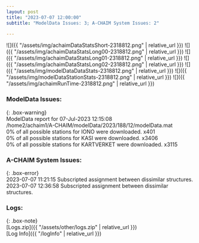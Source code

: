 ```yaml
---
layout: post
title: "2023-07-07 12:00:00"
subtitle: "ModelData Issues: 3; A-CHAIM System Issues: 2"

---
```


![]({{ "/assets/img/achaimDataStatsShort-2318812.png" | relative_url }})
![]({{ "/assets/img/achaimDataStatsLong00-2318812.png" | relative_url }})
![]({{ "/assets/img/achaimDataStatsLong01-2318812.png" | relative_url }})
![]({{ "/assets/img/achaimDataStatsLong02-2318812.png" | relative_url }})
![]({{ "/assets/img/modelDataDataStats-2318812.png" | relative_url }})
![]({{ "/assets/img/modelDataStationStats-2318812.png" | relative_url }})
![]({{ "/assets/img/achaimRunTime-2318812.png" | relative_url }})


### ModelData Issues:  
  
{: .box-warning}  
 ModelData report for 07-Jul-2023 12:15:08   
 /home2/achaim1/A-CHAIM/modelData/2023/188/12/modelData.mat   
 0% of all possible stations for IONO were downloaded. x401   
 0% of all possible stations for KASI were downloaded. x3406   
 0% of all possible stations for KARTVERKET were downloaded. x3115   
  
### A-CHAIM System Issues:  
  
{: .box-error}  
2023-07-07 11:21:15 Subscripted assignment between dissimilar structures.  
2023-07-07 12:36:58 Subscripted assignment between dissimilar structures.  

### Logs:  
  
{: .box-note}  
[Logs.zip]({{ "/assets/other/logs.zip" | relative_url }})  
[Log Info]({{ "/logInfo" | relative_url }})  
